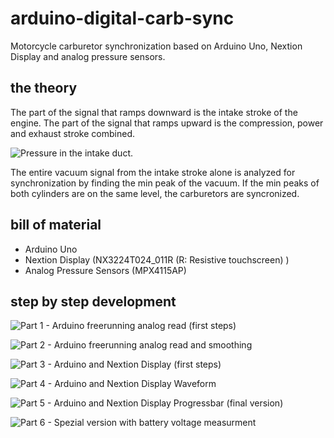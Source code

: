 # arduino-digital-carb-sync

Motorcycle carburetor synchronization based on Arduino Uno, Nextion Display and analog pressure sensors.

## the theory

The part of the signal that ramps downward is the intake stroke of the engine. The part of the signal that ramps upward is the compression, power and exhaust stroke combined.

![Pressure in the intake duct.](https://github.com/yz88/arduino-digital-carb-sync/blob/master/pressure-intake-duct.png)

The entire vacuum signal from the intake stroke alone is analyzed for synchronization by finding the min peak of the vacuum. If the min peaks of both cylinders are on the same level, the carburetors are syncronized.

## bill of material

* Arduino Uno
* Nextion Display (NX3224T024_011R (R: Resistive touchscreen) )
* Analog Pressure Sensors (MPX4115AP)

## step by step development

![Part 1 - Arduino freerunning analog read (first steps)](https://github.com/yz88/arduino-digital-carb-sync/blob/master/part1/)

![Part 2 - Arduino freerunning analog read and smoothing](https://github.com/yz88/arduino-digital-carb-sync/blob/master/part2/)

![Part 3 - Arduino and Nextion Display (first steps)](https://github.com/yz88/arduino-digital-carb-sync/blob/master/part3/)

![Part 4 - Arduino and Nextion Display Waveform](https://github.com/yz88/arduino-digital-carb-sync/blob/master/part4/)

![Part 5 - Arduino and Nextion Display Progressbar (final version)](https://github.com/yz88/arduino-digital-carb-sync/blob/master/part5/)

![Part 6 - Spezial version with battery voltage measurment](https://github.com/yz88/arduino-digital-carb-sync/blob/master/part6/)
